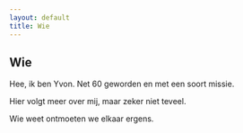 ```yaml
---
layout: default
title: Wie
---
```


<section>
<h1>Wie</h1>
<p>Hee, ik ben Yvon. Net 60 geworden en met een soort missie.</p>

<p>Hier volgt meer over mij, maar zeker niet teveel.</p>

<p>Wie weet ontmoeten we elkaar ergens.</p>
</section>

<div class="bottom">
  <div class="main-cat"></div>
  <div class="little-cat">
    <img src="{{ '/assets/images/little-cat.svg' | relative_url }}" alt="">
  </div> 
</div>
